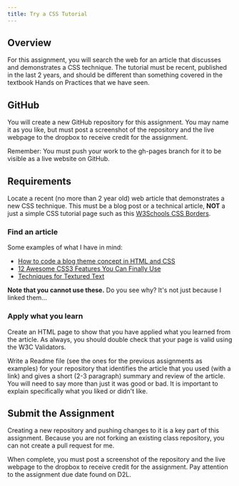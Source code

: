 ```yaml
---
title: Try a CSS Tutorial
---
```


## Overview
For this assignment, you will search the web for an article that discusses and demonstrates a CSS technique.  The tutorial must be recent, published in the last 2 years, and should be different than something covered in the textbook Hands on Practices that we have seen.

## GitHub
You will create a new GitHub repository for this assignment. You may name it as you like, but must post a screenshot of the repository and the live webpage to the dropbox to receive credit for the assignment.

Remember: You must push your work to the gh-pages branch for it to be visible as a live website on GitHub.

## Requirements
Locate a recent (no more than 2 year old) web article that demonstrates a new CSS technique. This must be a blog post or a technical article, **NOT** a just a simple CSS tutorial page such as this [W3Schools CSS Borders](http://www.w3schools.com/css/css_border.asp).

### Find an article
Some examples of what I have in mind:

- [How to code a blog theme concept in HTML and CSS](http://line25.com/tutorials/how-to-code-a-blog-theme-concept-in-html-css)
- [12 Awesome CSS3 Features You Can Finally Use](http://tutorialzine.com/2013/10/12-awesome-css3-features-you-can-finally-use/)
- [Techniques for Textured Text](http://tympanus.net/codrops/2013/12/02/techniques-for-creating-textured-text/)

__Note that you cannot use these.__ Do you see why?  It's not just because I linked them...

### Apply what you learn
Create an HTML page to show that you have applied what you learned from the article. As always, you should double check that your page is valid using the W3C Validators.

Write a Readme file (see the ones for the previous assignments as examples) for your repository that identifies the article that you used (with a link) and gives a short (2-3 paragraph) summary and review of the article.  You will need to say more than just it was good or bad. It is important to explain specifically what you liked or didn't like.


## Submit the Assignment
Creating a new repository and pushing changes to it is a key part of this assignment.  Because you are not forking an existing class repository, you can not create a pull request for me.

When complete, you must post a screenshot of the repository and the live webpage to the dropbox to receive credit for the assignment. Pay attention to the assignment due date found on D2L.
